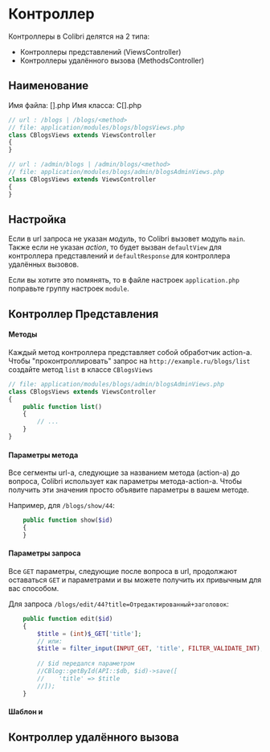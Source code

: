 Контроллер
==========


Контроллеры в Colibri делятся на 2 типа:
- Контроллеры представлений (ViewsController)
- Контроллеры удалённого вызова (MethodsController)

Наименование
------------

Имя файла:
    <moduleName>[<DivisionName>]<Type>.php
Имя класса:
    С<ModuleName>[<DivisionName>]<Type>.php

```php
// url : /blogs | /blogs/<method>
// file: application/modules/blogs/blogsViews.php
class CBlogsViews extends ViewsController
{
}
```
```php
// url : /admin/blogs | /admin/blogs/<method>
// file: application/modules/blogs/admin/blogsAdminViews.php
class CBlogsViews extends ViewsController
{
}
```

Настройка
---------

Если в url запроса не указан *модуль*, то Colibri вызовет модуль `main`.  
Также если не указан *action*, то будет вызван `defaultView` для контроллера представлений
и `defaultResponse` для контроллера удалённых вызовов.

Если вы хотите это помянять, то в файле настроек `application.php` поправьте группу настроек
`module`.


Контроллер Представления
------------------------

#### Методы

Каждый метод контроллера представляет собой обработчик action-а.  
Чтобы "проконтроллировать" запрос на `http://example.ru/blogs/list` создайте
метод `list` в классе `CBlogsViews`
```php
// file: application/modules/blogs/admin/blogsAdminViews.php
class CBlogsViews extends ViewsController
{
    public function list()
    {
        // ...
    }
}
```

#### Параметры метода

Все сегменты url-а, следующие за названием метода (action-а) до вопроса, Colibri
использует как параметры метода-action-а. Чтобы получить эти значения просто
объявите параметры в вашем методе.

Например, для `/blogs/show/44`:
```php
    public function show($id)
    {
    }
```

#### Параметры запроса

Все `GET` параметры, cледующие после вопроса в url, продолжают оставаться `GET` и параметрами
и вы можете получить их привычным для вас способом.

Для запроса `/blogs/edit/44?title=Отредактированный+заголовок`:
```php
    public function edit($id)
    {
        $title = (int)$_GET['title'];
        // или:
        $title = filter_input(INPUT_GET, 'title', FILTER_VALIDATE_INT);
        
        // $id передался параметром
		//CBlog::getById(API::$db, $id)->save([
		//    'title' => $title
		//]);
    }
```

#### Шаблон и 


Контроллер удалённого вызова
----------------------------

